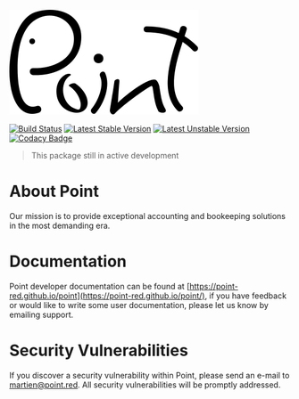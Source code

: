 ![logo](docs/_media/logo.svg)

[![Build Status](https://travis-ci.org/point-red/point.svg?branch=master)](https://travis-ci.org/point-red/point)
[![Latest Stable Version](https://poser.pugx.org/point-red/point/v/stable)](https://packagist.org/packages/point-red/point)
[![Latest Unstable Version](https://poser.pugx.org/point-red/point/v/unstable)](https://packagist.org/packages/point-red/point)
[![Codacy Badge](https://api.codacy.com/project/badge/Grade/0beb7ac9c0f04d7484b7159e45ae3414)](https://www.codacy.com/app/martiendt/point?utm_source=github.com&amp;utm_medium=referral&amp;utm_content=point-red/point&amp;utm_campaign=Badge_Grade)

> This package still in active development

# About Point

Our mission is to provide exceptional accounting and bookeeping solutions in the most demanding era. 

# Documentation

Point developer documentation can be found at [https://point-red.github.io/point](https://point-red.github.io/point/), if you have feedback or would like to write some user documentation, please let us know by emailing support.

# Security Vulnerabilities
If you discover a security vulnerability within Point, please send an e-mail to martien@point.red. All security vulnerabilities will be promptly addressed.



